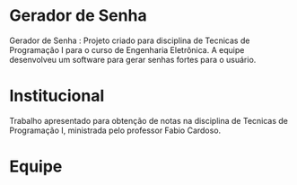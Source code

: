 # Gerador de Senha
Gerador de Senha : Projeto criado para disciplina de Tecnicas de Programação I para o curso de Engenharia Eletrônica. A equipe desenvolveu um software para gerar senhas fortes para o usuário. 

# Institucional

Trabalho apresentado para obtenção de notas na disciplina de Tecnicas de Programação I, ministrada pelo professor Fabio Cardoso. 

# Equipe


